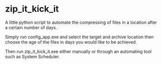 # zip_it_kick_it
A little python script to automate the compressing of files in a location after a certain number of days. 

Simply run config_app.exe and select the target and archive location then choose the age of the files in days you would like to be achieved. 

Then run zip_it_kick_it.exe either manually or through an automating tool such as System Scheduler. 

